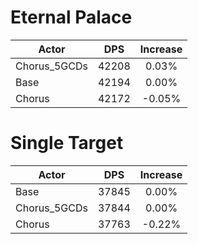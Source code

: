 # Eternal Palace
| Actor | DPS | Increase |
|---|:---:|:---:|
|Chorus_5GCDs|42208|0.03%|
|Base|42194|0.00%|
|Chorus|42172|-0.05%|

# Single Target
| Actor | DPS | Increase |
|---|:---:|:---:|
|Base|37845|0.00%|
|Chorus_5GCDs|37844|0.00%|
|Chorus|37763|-0.22%|
